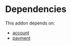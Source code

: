 # Dependencies

This addon depends on:

- [account](../../odoo-bringout-oca-ocb-account)
- [payment](../../odoo-bringout-oca-ocb-payment)
